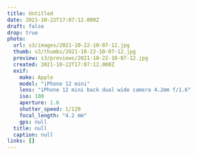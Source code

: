 ```yaml
---
title: Untitled
date: 2021-10-22T17:07:12.000Z
draft: false
drop: true
photo:
  url: s3/images/2021-10-22-10-07-12.jpg
  thumb: s3/thumbs/2021-10-22-10-07-12.jpg
  preview: s3/previews/2021-10-22-10-07-12.jpg
  created: 2021-10-22T17:07:12.000Z
  exif:
    make: Apple
    model: "iPhone 12 mini"
    lens: "iPhone 12 mini back dual wide camera 4.2mm f/1.6"
    iso: 100
    aperture: 1.6
    shutter_speed: 1/120
    focal_length: "4.2 mm"
    gps: null
  title: null
  caption: null
links: []
---
```

